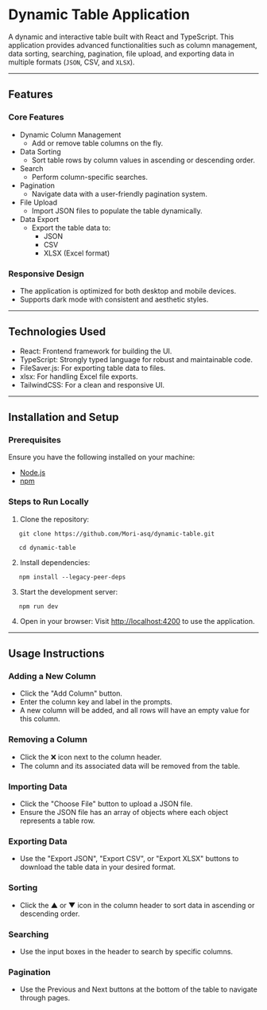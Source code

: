 # Dynamic Table Application

A dynamic and interactive table built with React and TypeScript. This application provides advanced functionalities such as column management, data sorting, searching, pagination, file upload, and exporting data in multiple formats (`JSON`, CSV, and `XLSX`).

---

## Features

### Core Features

- Dynamic Column Management
  - Add or remove table columns on the fly.
- Data Sorting
  - Sort table rows by column values in ascending or descending order.
- Search
  - Perform column-specific searches.
- Pagination
  - Navigate data with a user-friendly pagination system.
- File Upload
  - Import JSON files to populate the table dynamically.
- Data Export
  - Export the table data to:
    - JSON
    - CSV
    - XLSX (Excel format)

### Responsive Design

- The application is optimized for both desktop and mobile devices.
- Supports dark mode with consistent and aesthetic styles.

---

## Technologies Used

- React: Frontend framework for building the UI.
- TypeScript: Strongly typed language for robust and maintainable code.
- FileSaver.js: For exporting table data to files.
- xlsx: For handling Excel file exports.
- TailwindCSS: For a clean and responsive UI.

---

## Installation and Setup

### Prerequisites

Ensure you have the following installed on your machine:

- [Node.js](https://nodejs.org/)
- [npm](https://www.npmjs.com/)

### Steps to Run Locally

1. Clone the repository:

```
   git clone https://github.com/Mori-asq/dynamic-table.git
```

```
   cd dynamic-table
```

2. Install dependencies:

```
   npm install --legacy-peer-deps
```

3. Start the development server:

```
   npm run dev
```

4. Open in your browser:
   Visit [http://localhost:4200](http://localhost:4200) to use the application.

---

## Usage Instructions

### Adding a New Column

- Click the "Add Column" button.
- Enter the column key and label in the prompts.
- A new column will be added, and all rows will have an empty value for this column.

### Removing a Column

- Click the ❌ icon next to the column header.
- The column and its associated data will be removed from the table.

### Importing Data

- Click the "Choose File" button to upload a JSON file.
- Ensure the JSON file has an array of objects where each object represents a table row.

### Exporting Data

- Use the "Export JSON", "Export CSV", or "Export XLSX" buttons to download the table data in your desired format.

### Sorting

- Click the ▲ or ▼ icon in the column header to sort data in ascending or descending order.

### Searching

- Use the input boxes in the header to search by specific columns.

### Pagination

- Use the Previous and Next buttons at the bottom of the table to navigate through pages.
